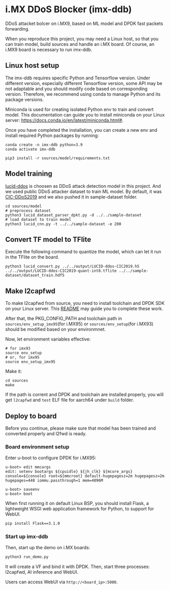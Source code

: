 # i.MX DDoS Blocker (imx-ddb)

DDoS attacket bolcer on i.MX9, based on ML model and DPDK fast packets forwarding.

When you reproduce this project, you may need a Linux host, so that you can train model, build sources and handle an i.MX board.
Of course, an i.MX9 board is necessary to run imx-ddb.

## Linux host setup
The imx-ddb requires specific Python and Tensorflow version. Under different version, especially different Tensorflow version, some API may be not adaptable and you should modify code based on corresponding version. Therefore, we recommend using conda to manage Python and its package versions.

Miniconda is used for creating isolated Python env to train and convert model.
This documentation can guide you to install miniconda on your Linux server: https://docs.conda.io/en/latest/miniconda.html#.

Once you have completed the installation, you can create a new env and install required Python packages by running:
```
conda create -n imx-ddb python=3.9
conda activate imx-ddb

pip3 install -r sources/model/requirements.txt
```


## Model training
[lucid-ddos](https://github.com/doriguzzi/lucid-ddos/) is choosen as DDoS attack detection model in this project.
And we used public DDoS attacker dataset to train ML model. By default, it was [CIC-DDoS2019](https://www.unb.ca/cic/datasets/ddos-2019.html) and we also pushed it in sample-dataset folder.


```
cd sources/model
# preprocess dataset
python3 lucid_dataset_parser_dpkt.py -d ../../sample-dataset
# load dataset to train model
python3 lucid_cnn.py -t ../../sample-dataset -e 200
```

## Convert TF model to TFlite
Execute the following command to quantize the model, which can let it run in the TFlite on the board.
```
python3 lucid_convert.py ../../output/LUCID-ddos-CIC2019.h5 ../../output/LUCID-ddos-CIC2019-quant-int8.tflite ../../sample-dataset/dataset_train.hdf5
```

## Make l2capfwd
To make l2capfwd from source, you need to install toolchain and DPDK SDK on your Linux server.
This [README](https://github.com/NXP/dpdk/blob/22.11-qoriq/nxp/README) may guide you to complete these work.

After that, the PKG_CONFIG_PATH and toolchain path in `sources/env_setup_imx95`(for i.MX95) or `sources/env_setup`(for i.MX93) should be modified based on your environmnet.

Now, let environment variables effective:
```
# for imx93
source env_setup
# or, for imx95
source env_setup_imx95
```

Make it:
```
cd sources
make
```

If the path is corrent and DPDK and toolchain are installed properly, you will get `l2capfwd` and `test` ELF file for aarch64 under `build` folder.


## Deploy to board
Before you continue, please make sure that model has been trained and converted properly and l2fwd is ready.

### Board environment setup

Enter u-boot to configure DPDK for i.MX95:
```
u-boot> edit mmcargs
edit: setenv bootargs ${cpuidle} ${jh_clk} ${mcore_args} console=${console} root=${mmcroot} default-hugepagesz=2m hugepagesz=2m hugepages=448 iommu.passthrough=1 mem=4096M

u-boot> saveenv
u-boot> boot
```

When first running it on default Linux BSP, you should install Flask, a lightweight WSGI web application framework for Python, to support for WebUI.
```bash
pip install Flask==3.1.0
```

### Start up imx-ddb
Then, start up the demo on i.MX boards:
```bash
python3 run_demo.py
```

It will create a VF and bind it with DPDK.
Then, start three processes: l2capfwd, AI inference and WebUI.

Users can access WebUI via `http://<board_ip>:5000`.

